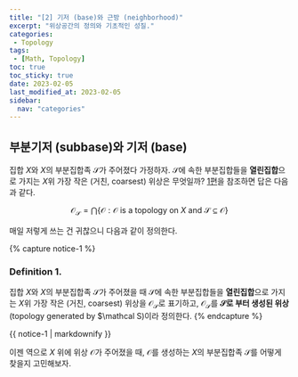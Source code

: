 ```yaml
---
title: "[2] 기저 (base)와 근방 (neighborhood)"               
excerpt: "위상공간의 정의와 기초적인 성질."    
categories:                              
 - Topology
tags:                                
 - [Math, Topology]
toc: true
toc_sticky: true
date: 2023-02-05
last_modified_at: 2023-02-05
sidebar:
  nav: "categories"
---
```


## 부분기저 (subbase)와 기저 (base) 

집합 $X$와 $X$의 부분집합족 $\mathcal S$가 주어졌다 가정하자. $\mathcal S$에 속한 부분집합들을 **열린집합**으로 가지는 $X$위 가장 작은 (거친, coarsest) 위상은 무엇일까? [1편](https://mcf17.github.io/topology/topology-1/#proposition-7)을 참조하면 답은 다음과 같다.

$$
\mathcal O_{\mathcal S} = \bigcap \left\{  \mathcal O : \mathcal O \text{ is a topology on } X \text{ and } \mathcal S \subseteq \mathcal O \right\}
$$

매일 저렇게 쓰는 건 귀찮으니 다음과 같이 정의한다. 

{% capture notice-1 %}
### Definition 1. 
집합 $X$와 $X$의 부분집합족 $\mathcal S$가 주어졌을 때 $\mathcal S$에 속한 부분집합들을 **열린집합**으로 가지는 $X$위 가장 작은 (거친, coarsest) 위상을 $\mathcal O_{\mathcal S}$로 표기하고, $\mathcal O_{\mathcal S}$를 **$\mathcal S$로 부터 생성된 위상** (topology generated by $\mathcal S)이라 정의한다. 
{% endcapture %}

<div class="notice--info">{{ notice-1 | markdownify }}</div>

이젠 역으로 $X$ 위에 위상 $\mathcal O$가 주어졌을 때, $\mathcal O$를 생성하는 $X$의 부분집합족 $\mathcal S$를 어떻게 찾을지 고민해보자. 